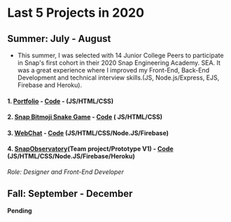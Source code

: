 # Last 5 Projects in 2020



## Summer: July - August

* This summer, I was selected with 14  Junior College Peers to participate in Snap's first cohort in their 2020 Snap Engineering Academy. SEA. It was a great experience where I improved my Front-End, Back-End Development and technical interview skills.(JS, Node.js/Express, EJS, Firebase and Heroku).

#### 1. [Portfolio](https://seepetulacode.github.io/) - [Code](https://github.com/SeePetulaCode/SeePetulaCode.github.io) - (JS/HTML/CSS)

#### 2. [Snap Bitmoji Snake Game](https://petula-snakegame.glitch.me/) - [Code](https://github.com/SeePetulaCode/eden_snake_game) ( JS/HTML/CSS)

#### 3. [WebChat](https://awebchat-e2a62.web.app/) - [Code](https://github.com/SeePetulaCode/A-firebase-web-chat) (JS/HTML/CSS/Node.JS/Firebase)

#### 4. [SnapObservatory](http://project-north-star.herokuapp.com/signup)(Team project/Prototype V1) - [Code](https://github.com/Sebastian-git/north-star) (JS/HTML/CSS/Node.JS/Firebase/Heroku)

*Role: Designer and Front-End Developer*




## Fall: September - December

**Pending**
